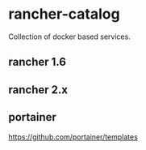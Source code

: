 # rancher-catalog

Collection of docker based services. 

## rancher 1.6

## rancher 2.x

## portainer

https://github.com/portainer/templates
